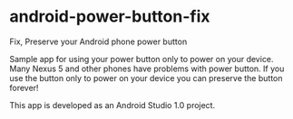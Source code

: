android-power-button-fix
========================

Fix, Preserve your Android phone power button

Sample app for using your power button only to power on your device.
Many Nexus 5 and other phones have problems with power button.
If you use the button only to power on your device you can preserve the button forever!

This app is developed as an Android Studio 1.0 project.

